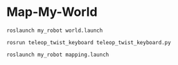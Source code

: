 # Map-My-World

```
roslaunch my_robot world.launch
```

```
rosrun teleop_twist_keyboard teleop_twist_keyboard.py
```

```
roslaunch my_robot mapping.launch
```
